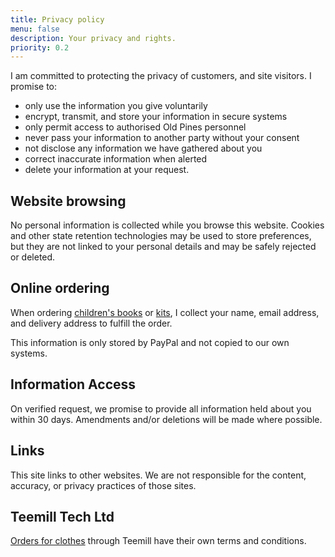 ```yaml
---
title: Privacy policy
menu: false
description: Your privacy and rights.
priority: 0.2
---
```


I am committed to protecting the privacy of customers, and site visitors. I promise to:

* only use the information you give voluntarily
* encrypt, transmit, and store your information in secure systems
* only permit access to authorised Old Pines personnel
* never pass your information to another party without your consent
* not disclose any information we have gathered about you
* correct inaccurate information when alerted
* delete your information at your request.


## Website browsing

No personal information is collected while you browse this website. Cookies and other state retention technologies may be used to store preferences, but they are not linked to your personal details and may be safely rejected or deleted.


## Online ordering

When ordering [children's books](--ROOT--books/) or [kits](--ROOT--kit/), I collect your name, email address, and delivery address to fulfill the order.

This information is only stored by PayPal and not copied to our own systems.


## Information Access

On verified request, we promise to provide all information held about you within 30 days. Amendments and/or deletions will be made where possible.


## Links

This site links to other websites. We are not responsible for the content, accuracy, or privacy practices of those sites.


## Teemill Tech Ltd

[Orders for clothes](--ROOT--clothes/) through Teemill have their own terms and conditions.
